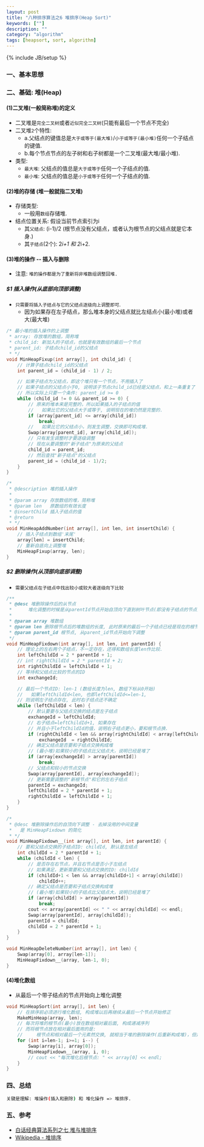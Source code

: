```yaml
---
layout: post
title: "八种排序算法之6 堆排序(Heap Sort)"
keywords: [""]
description: ""
category: "algorithm"
tags: [heapsort, sort, algorithm]
---
```

{% include JB/setup %}

### 一、基本思想

### 二、基础: 堆(Heap)

#### (1)二叉堆(一般简称堆)的定义
* 二叉堆是`完全二叉树`或者`近似完全二叉树`(只能有最后一个节点不完全)
* 二叉堆`2`个特性:
    * a.父结点的键值总是`大于或等于(最大堆)`/`小于或等于(最小堆)`任何一个子结点的键值.
    * b.每个节点节点的左子树和右子树都是一个二叉堆(最大堆/最小堆).
* 类型:
    * `最大堆`: 父结点的值总是`大于或等于`任何一个子结点的值.
    * `最小堆`: 父结点的值总是`小于或等于`任何一个子结点的值.

#### (2)堆的存储 (堆一般就指二叉堆)
* 存储类型:
    * 一般用`数组`存储堆.
* 结点位置关系: 假设当前节点索引为i
    * 其`父结点`: (i-1)/2 (根节点没有父结点，或者认为根节点的父结点就是它本身.)
    * 其`子结点`(2个): 2*i+1 和 2*i+2.

#### (3)堆的操作 -- 插入与删除
* 注意: `堆的操作都是为了重新将非堆数组调整回堆.`

##### $1 插入操作(从底部向顶部调整)
* `只需要将插入子结点与它的父结点逐级向上调整即可`.
    * 因为如果存在左子结点，那么堆本身的父结点就比左结点小(最小堆)或者大(最大堆)

```c
/* 最小堆的插入操作的上调整
 * array: 存放堆的数组，简称堆
 * child_id: 新加入的子结点，也就是有效数组的最后一个节点
 * parent_id: 子结点child_id的父结点
 * */
void MinHeapFixup(int array[], int child_id) {
    // 计算子结点child_id的父结点
    int parent_id = (child_id - 1) / 2;

    // 如果子结点为父结点，即这个堆只有一个节点，不用插入了
    // 如果子结点的父结点小于0, 说明该子节点child_id已经是父结点，和上一条重复了
    // 所以实际上只要一个条件: parent_id >= 0
    while (child_id != 0 && parent_id >= 0) {
        // 原来的堆本来是完整的，所以如果插入的子结点的值
        //   如果比它的父结点大于或等于, 说明现在的堆仍然是完整的.
        if (array[parent_id] <= array[child_id])
            break;
        //   如果比它的父结点小，则发生调整，交换即可构成堆.
        Swap(array[parent_id], array[child_id]);
        // 只有发生调整时才要逐级调整
        // 现在从要调整的"新子结点"为原来的父结点
        child_id = parent_id;
        // 然后查找"新子结点"的父结点
        parent_id = (child_id - 1)/2;
    }
}

/*
 * @description 堆的插入操作
 *
 * @param array 存放数组的堆，简称堆
 * @param len   原数组的有效长度
 * @insertChild 插入子结点的值
 * @return 
 * */
void MinHeapAddNumber(int array[], int len, int insertChild) {
    // 插入子结点到数组'末尾'
    array[len] = insertChild;
    // 重新自底向上调整堆
    MinHeapFixup(array, len);
}
```

##### $2 删除操作(从顶部向底部调整)
* `需要父结点在子结点中找出较小或较大者逐级向下比较`

```c
/**
 * @desc 堆删除操作后的从节点
 *      堆化调整的时候是从parentId节点开始自顶向下直到树叶节点(即没有子结点的节点)的.
 * 
 * @param array 堆数组
 * @param len 删除根节点后的堆数组的长度, 此时原来的最后一个子结点已经是现在的根节点，不能算堆，所以要重新调整.
 * @param parent_id 根节点, 从parent_id节点开始向下调整
 */
void MinHeapFixdown(int array[], int len, int parentId) {
    // 理论上的左右两个子结点，不一定存在，还得和数组长度len作比较.
    int leftChildId = 2 * parentId + 1;
    // int rightChildId = 2 * parentId + 2;
    int rightChildId = leftChildId + 1;
    // 等待和父结点比较的节点的ID
    int exchangeId;

    // 最后一个节点ID: len-1 (数组长度为len, 数组下标从0开始)
    //   如果leftChildId<len, 也即leftChildId<=len-1,
    // 则说明左子结点存在, 此时右子结点还不确定
    while (leftChildId < len) {
        // 默认要要与父结点交换的结点是左子结点
        exchangeId = leftChildId;
        // 右子结点=leftChildId+1, 如果存在
        // 并且小于leftChildId的值，说明右子结点更小，要和根节点换.
        if (rightChildId < len && array[rightChildId] < array[leftChildId])
            exchangeId  = rightChildId;
        // 确定父结点是否要和子结点交换构成堆
        // (最小堆)如果较小的子结点比父结点大，说明已经是堆了
        if (array[exchangeId] > array[parentId])
            break;
        // 父结点和较小的节点交换
        Swap(array[parentId], array[exchangeId]);
        // 更新需要调整的"新根节点"和它的左右子结点
        parentId = exchangeId;
        leftChildId = 2 * parentId + 1;
        rightChildId = leftChildId + 1;
    }
}

/* 
 * @desc 堆删除操作后的自顶向下调整 - 去掉没用的中间变量
 *   是 MinHeapFixdown 的简化
 * */
void MinHeapFixdown__(int array[], int len, int parentId) {
    // 要和父结点交换的子结点ID: childId, 默认是左结点
    int childId = 2 * parentId + 1;
    while (childId < len) {
        // 是否存在右节点，并且右节点是否小于左结点
        // 如果满足，更新需要和父结点交换的ID: childId
        if (childId+1 < len && array[childId+1] < array[childId])
            childId++;
        // 确定父结点是否要和子结点交换构成堆
        // (最小堆)如果较小的子结点比父结点大，说明已经是堆了
        if (array[childId] > array[parentId])
            break;
        cout << array[parentId] << " " << array[childId] << endl;
        Swap(array[parentId], array[childId]);
        parentId = childId;
        childId = 2 * parentId + 1;
    }
}

void MinHeapDeleteNumber(int array[], int len) {
    Swap(array[0], array[len-1]);
    MinHeapFixdown__(array, len-1, 0);
}
```

#### (4)堆化数组
* 从最后一个带子结点的节点开始向上堆化调整

```c
void MinHeapSort(int array[], int len) {
    // 在排序前必须进行堆化数组, 构成堆以后再继续从最后一个节点开始修正
    MakeMinHeap(array, len);
    // 每次将堆的根节点(最小)放在数组相对最后面, 构成递减序列
    // 而将根节点放在相对最后面用的是:
    //     根节点和相对最后一个元素然交换, 就相当于堆的删除操作(后重新构成堆)，但并非真的删除.
    for (int i=len-1; i>=1; i--) {
        Swap(array[i], array[0]);
        MinHeapFixdown__(array, i, 0);
        // cout << "每次堆化后根节点: " << array[0] << endl;
    }
}
```

### 四、总结

```bash
关键是理解: 堆操作(插入和删除) 和 堆化操作 => 堆排序.
```

### 五、参考
* [白话经典算法系列之七 堆与堆排序](http://blog.csdn.net/morewindows/article/details/6709644/#quote)
* [Wikipedia - 堆排序](https://zh.wikipedia.org/wiki/%E5%A0%86%E6%8E%92%E5%BA%8F)
